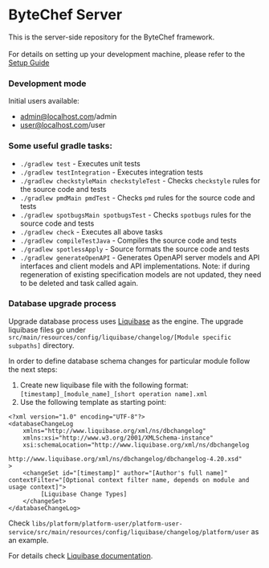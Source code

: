 # ByteChef Server
This is the server-side repository for the ByteChef framework.
<br><br>
For details on setting up your development machine, please refer to the [Setup Guide](../CONTRIBUTING.md#server-side)

### Development mode

Initial users available:
- admin@localhost.com/admin
- user@localhost.com/user

### Some useful gradle tasks:

- `./gradlew test` - Executes unit tests
- `./gradlew testIntegration` - Executes integration tests
- `./gradlew checkstyleMain checkstyleTest` - Checks `checkstyle` rules for the source code and tests
- `./gradlew pmdMain pmdTest` - Checks `pmd` rules for the source code and tests
- `./gradlew spotbugsMain spotbugsTest` - Checks `spotbugs` rules for the source code and tests
- `./gradlew check` - Executes all above tasks
- `./gradlew compileTestJava` - Compiles the source code and tests
- `./gradlew spotlessApply` - Source formats the source code and tests
- `./gradlew generateOpenAPI` - Generates OpenAPI server models and API interfaces and client models and API implementations. Note: if during regeneration of existing specification models are not updated, they need to be deleted and task called again.

### Database upgrade process
Upgrade database process uses [Liquibase](https://www.liquibase.com) as the engine. The upgrade liquibase files go under `src/main/resources/config/liquibase/changelog/[Module specific subpaths]` directory.

In order to define database schema changes for particular module follow the next steps:

1. Create new liquibase file with the following format:
 `[timestamp]_[module_name]_[short operation name].xml`
2. Use the following template as starting point:
```
<?xml version="1.0" encoding="UTF-8"?>
<databaseChangeLog
    xmlns="http://www.liquibase.org/xml/ns/dbchangelog"
    xmlns:xsi="http://www.w3.org/2001/XMLSchema-instance"
    xsi:schemaLocation="http://www.liquibase.org/xml/ns/dbchangelog
                        http://www.liquibase.org/xml/ns/dbchangelog/dbchangelog-4.20.xsd"
>
    <changeSet id="[timestamp]" author="[Author's full name]" contextFilter="[Optional context filter name, depends on module and usage context]">
         [Liquibase Change Types]
    </changeSet>
</databaseChangeLog>
```

Check `libs/platform/platform-user/platform-user-service/src/main/resources/config/liquibase/changelog/platform/user` as an example.

For details check [Liquibase documentation](https://docs.liquibase.com/change-types/home.html).
